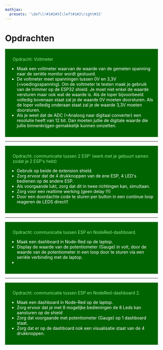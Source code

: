 ```yaml
---
mathjax:
  presets: '\def\lr#1#2#3{\left#1#2\right#3}'
---
```


# Opdrachten

<div style="background-color:darkgreen; text-align:left; vertical-align:left; padding:15px;">
<p style="color:lightgreen; margin:10px">
Opdracht: Voltmeter
<ul style="color: white;">
<li>Maak een voltmeter waarvan de waarde van de gemeten spanning naar de seriële monitor wordt gestuurd.
</li>
<li>De voltmeter meet spanningen tussen 0V en 3,3V (=voedingsspanning). Om de voltmeter te testen maak je gebruik van de trimmer op de ESP32 shield. Je moet niet enkel de waarde versturen maar ook wat de waarde is. Als de loper bijvoorbeeld volledig bovenaan staat zal je de waarde 0V moeten doorsturen. Als de loper volledig onderaan staat zal je de waarde 3,3V moeten doorsturen.</li>
<li>Als je weet dat de ADC (=Analoog naar digitaal converter) een resolutie heeft van 12 bit. Dan moeten jullie de digitale waarde die jullie binnenkrijgen gemakkelijk kunnen omzetten.
</li>
</ul>
</p>
</div>

***

<div style="background-color:darkgreen; text-align:left; vertical-align:left; padding:15px;">
<p style="color:lightgreen; margin:10px">
Opdracht: communicatie tussen 2 ESP' (werk met je gebuurt samen zodat je 2 ESP's hebt)
<ul style="color: white;">
<li>Gebruik op beide de extension shield. </li>
<li>Zorg ervoor dat de 4 drukknoppen van de ene ESP, 4 LED's bedienen op de andere ESP.</li>
<li>Als voorgaande lukt, zorg dat dit in twee richtingen kan, simultaan.</li>
<li>Zorg voor een realtime werking (geen delay !!!)</li>
<li>Door een doordachte code te sturen per button in een continue loop reageren de LEDS direct!!</li>
</ul>
</p>
</div>

***

<div style="background-color:darkgreen; text-align:left; vertical-align:left; padding:15px;">
<p style="color:lightgreen; margin:10px">
Opdracht: communicatie tussen ESP en NodeRed-dashboard.
<ul style="color: white;">
<li>Maak een dashboard in Node-Red op de laptop.</li>
<li>Display de waarde van de potentiometer (Gauge) in volt, door de waarde van de potentiometer in een loop door te sturen via een seriële verbinding met de laptop.</li>
<li></li>
</ul>
</p>
</div>

***

<div style="background-color:darkgreen; text-align:left; vertical-align:left; padding:15px;">
<p style="color:lightgreen; margin:10px">
Opdracht: communicatie tussen ESP en NodeRed-dashboard 2.
<ul style="color: white;">
<li>Maak een dashboard in Node-Red op de laptop.</li>
<li>Zorg ervoor dat je met 8 mogelijke bedieningen de 8 Leds kan aansturen op de shield</li>
<li>Zorg dat voorgaande met potentiometer (Gauge) op 1 dashboard staat.</li>
<li>Zorg dat er op de dashboard ook een visualisatie staat van de 4 drukknoppen.</li>
</ul>
</p>
</div>
